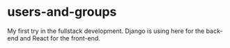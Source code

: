 # users-and-groups
My first try in the fullstack development.
Django is using here for the back-end and React for the front-end. 
